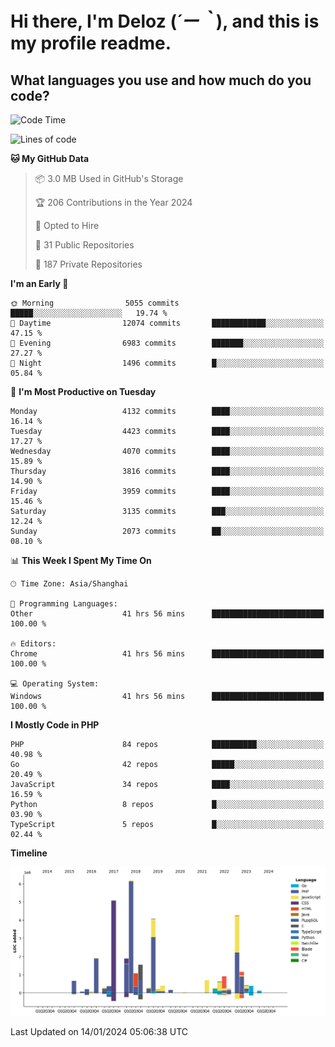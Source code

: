 # **Hi there, I'm Deloz (*´ー｀*), and this is my profile readme.**

## **What languages you use and how much do you code?**

<!--START_SECTION:waka-->
![Code Time](http://img.shields.io/badge/Code%20Time-3%2C174%20hrs%2020%20mins-blue)

![Lines of code](https://img.shields.io/badge/From%20Hello%20World%20I%27ve%20Written-33.4%20million%20lines%20of%20code-blue)

**🐱 My GitHub Data** 

> 📦 3.0 MB Used in GitHub's Storage 
 > 
> 🏆 206 Contributions in the Year 2024
 > 
> 💼 Opted to Hire
 > 
> 📜 31 Public Repositories 
 > 
> 🔑 187 Private Repositories 
 > 
**I'm an Early 🐤** 

```text
🌞 Morning                5055 commits        █████░░░░░░░░░░░░░░░░░░░░   19.74 % 
🌆 Daytime                12074 commits       ████████████░░░░░░░░░░░░░   47.15 % 
🌃 Evening                6983 commits        ███████░░░░░░░░░░░░░░░░░░   27.27 % 
🌙 Night                  1496 commits        █░░░░░░░░░░░░░░░░░░░░░░░░   05.84 % 
```
📅 **I'm Most Productive on Tuesday** 

```text
Monday                   4132 commits        ████░░░░░░░░░░░░░░░░░░░░░   16.14 % 
Tuesday                  4423 commits        ████░░░░░░░░░░░░░░░░░░░░░   17.27 % 
Wednesday                4070 commits        ████░░░░░░░░░░░░░░░░░░░░░   15.89 % 
Thursday                 3816 commits        ████░░░░░░░░░░░░░░░░░░░░░   14.90 % 
Friday                   3959 commits        ████░░░░░░░░░░░░░░░░░░░░░   15.46 % 
Saturday                 3135 commits        ███░░░░░░░░░░░░░░░░░░░░░░   12.24 % 
Sunday                   2073 commits        ██░░░░░░░░░░░░░░░░░░░░░░░   08.10 % 
```


📊 **This Week I Spent My Time On** 

```text
🕑︎ Time Zone: Asia/Shanghai

💬 Programming Languages: 
Other                    41 hrs 56 mins      █████████████████████████   100.00 % 

🔥 Editors: 
Chrome                   41 hrs 56 mins      █████████████████████████   100.00 % 

💻 Operating System: 
Windows                  41 hrs 56 mins      █████████████████████████   100.00 % 
```

**I Mostly Code in PHP** 

```text
PHP                      84 repos            ██████████░░░░░░░░░░░░░░░   40.98 % 
Go                       42 repos            █████░░░░░░░░░░░░░░░░░░░░   20.49 % 
JavaScript               34 repos            ████░░░░░░░░░░░░░░░░░░░░░   16.59 % 
Python                   8 repos             █░░░░░░░░░░░░░░░░░░░░░░░░   03.90 % 
TypeScript               5 repos             █░░░░░░░░░░░░░░░░░░░░░░░░   02.44 % 
```



**Timeline**

![Lines of Code chart](https://raw.githubusercontent.com/deloz/deloz/main/assets/bar_graph.png)


 Last Updated on 14/01/2024 05:06:38 UTC
<!--END_SECTION:waka-->
